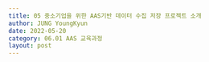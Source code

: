 ```yaml
---
title: 05 중소기업을 위한 AAS기반 데이터 수집 저장 프로젝트 소개
author: JUNG YoungKyun
date: 2022-05-20
category: 06.01 AAS 교육과정
layout: post
---
```


